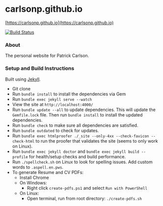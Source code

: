 carlsonp.github.io
==================

[https://carlsonp.github.io](https://carlsonp.github.io)

[![Build Status](https://travis-ci.com/carlsonp/carlsonp.github.io.svg?branch=master)](https://travis-ci.com/carlsonp/carlsonp.github.io)

### About

The personal website for Patrick Carlson.

### Setup and Build Instructions

Built using [Jekyll](https://jekyllrb.com/).

* Git clone
* Run `bundle install` to install the dependencies via Gem
* Run `bundle exec jekyll serve --watch`
* View the site at `http://localhost:4000/`
* Run `bundle update --all` to update dependencies.  This will update the `Gemfile.lock` file.  Then run `bundle install` to install the updated dependencies.
* Run `bundle check` to make sure all dependencies are satisfied.
* Run `bundle outdated` to check for updates.
* Run `bundle exec htmlproofer ./_site --only-4xx --check-favicon --check-html` to run the proofer that validates the site (seems to only work on Linux).
* Run `bundle exec jekyll doctor` and `bundle exec jekyll build --profile` for health/setup checks and build performance.
* Run `./spellcheck.sh` on Linux to look for spelling issues.  Add custom words to `.aspell.en.pws`.
* To generate Resume and CV PDFs:
  * Install Chrome
  * On Windows:
    * Right click `create-pdfs.ps1` and select `Run with PowerShell`
  * On Linux:
    * Open terminal, run from root directory: `./create-pdfs.sh`
